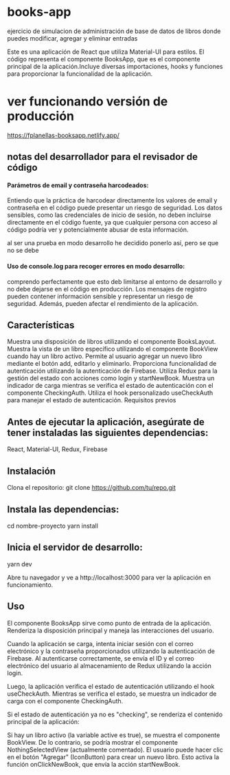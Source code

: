 # books-app
ejercicio de simulacion de administración de base de datos de libros donde puedes modificar, agregar y eliminar entradas

Este es una aplicación de React que utiliza Material-UI para estilos. El código representa el componente BooksApp, que es el componente principal de la aplicación.Incluye diversas importaciones, hooks y funciones para proporcionar la funcionalidad de la aplicación.

# ver funcionando versión de producción
https://fplanellas-booksapp.netlify.app/

## notas del desarrollador para el revisador de código
#### Parámetros de email y contraseña harcodeados:
Entiendo que la práctica de harcodear directamente los valores de email y contraseña en el código puede presentar un riesgo de seguridad.
Los datos sensibles, como las credenciales de inicio de sesión, no deben incluirse directamente en el código fuente, 
ya que cualquier persona con acceso al código podría ver y potencialmente abusar de esta información.

al ser una prueba en modo desarrollo he decidido ponerlo así, pero se que no se debe
#### Uso de console.log para recoger errores en modo desarrollo:
comprendo perfectamente que esto deb limitarse al entorno de desarrollo y no debe dejarse en el código en producción. 
Los mensajes de registro pueden contener información sensible y representar un riesgo de seguridad. 
Además, pueden afectar el rendimiento de la aplicación.

## Características
Muestra una disposición de libros utilizando el componente BooksLayout.
Muestra la vista de un libro específico utilizando el componente BookView cuando hay un libro activo.
Permite al usuario agregar un nuevo libro mediante el botón add, editarlo y eliminarlo.
Proporciona funcionalidad de autenticación utilizando la autenticación de Firebase.
Utiliza Redux para la gestión del estado con acciones como login y startNewBook.
Muestra un indicador de carga mientras se verifica el estado de autenticación con el componente CheckingAuth.
Utiliza el hook personalizado useCheckAuth para manejar el estado de autenticación.
Requisitos previos
## Antes de ejecutar la aplicación, asegúrate de tener instaladas las siguientes dependencias:
React,
Material-UI,
Redux,
Firebase

## Instalación
Clona el repositorio:
git clone https://github.com/tu/repo.git
## Instala las dependencias:
cd nombre-proyecto
yarn install
## Inicia el servidor de desarrollo:
yarn dev

Abre tu navegador y ve a http://localhost:3000 para ver la aplicación en funcionamiento.

## Uso
El componente BooksApp sirve como punto de entrada de la aplicación. Renderiza la disposición principal y maneja las interacciones del usuario.

Cuando la aplicación se carga, intenta iniciar sesión con el correo electrónico y la contraseña proporcionados utilizando la autenticación de Firebase. Al autenticarse correctamente, se envía el ID y el correo electrónico del usuario al almacenamiento de Redux utilizando la acción login.

Luego, la aplicación verifica el estado de autenticación utilizando el hook useCheckAuth. Mientras se verifica el estado, se muestra un indicador de carga con el componente CheckingAuth.

Si el estado de autenticación ya no es "checking", se renderiza el contenido principal de la aplicación:

Si hay un libro activo (la variable active es true), se muestra el componente BookView.
De lo contrario, se podría mostrar el componente NothingSelectedView (actualmente comentado).
El usuario puede hacer clic en el botón "Agregar" (IconButton) para crear un nuevo libro. Esto activa la función onClickNewBook, que envía la acción startNewBook.
